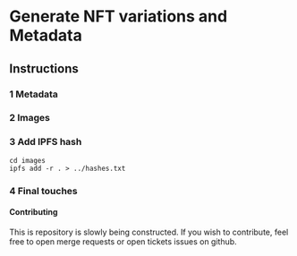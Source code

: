 # Generate NFT variations and Metadata

## Instructions


### 1 Metadata


### 2 Images


### 3 Add IPFS hash


```
cd images
ipfs add -r . > ../hashes.txt
```

### 4 Final touches



#### Contributing

This is repository is slowly being constructed. If you wish to contribute, feel free to open merge requests or open tickets issues on github.
